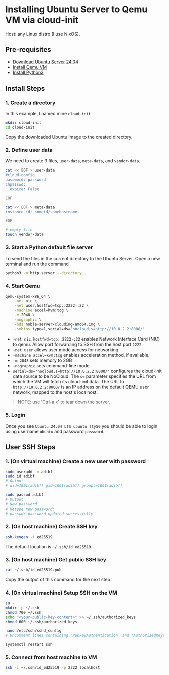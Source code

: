 # Installing Ubuntu Server to Qemu VM via cloud-init
Host: any Linux distro (I use NixOS).

## Pre-requisites
- [Download Ubuntu Server 24.04](http://cloud-images.ubuntu.com/noble/current/noble-server-cloudimg-amd64.img)
- [Install Qemu VM](https://www.qemu.org/download/)
- [Install Python3](https://www.python.org/downloads/)

## Install Steps
### 1. Create a directory
In this example, I named mine `cloud-init`
```bash
mkdir cloud-init
cd cloud-init
```
Copy the downloaded Ubuntu image to the created directory.

### 2. Define user data
We need to create 3 files, `user-data`, `meta-data`, and `vendor-data`.
```bash
cat << EOF > user-data
#cloud-config
password: password
chpasswd:
  expire: False

EOF

cat << EOF > meta-data
instance-id: someid/somehostname

EOF

# empty file
touch vendor-data
```

### 3. Start a Python default file server
To send the files in the current directory to the Ubuntu Server.
Open a new terminal and run the command
```bash
python3 -m http.server --directory .
```

### 4. Start Qemu
```bash
qemu-system-x86_64 \
    -net nic \
    -net user,hostfwd=tcp::2222-:22 \
    -machine accel=kvm:tcg \
    -m 2048 \
    -nographic \
    -hda noble-server-cloudimg-amd64.img \
    -smbios type=1,serial=ds='nocloud;s=http://10.0.2.2:8000/'
```

- `-net nic,hostfwd=tcp::2222-:22` enables Network Interface Card (NIC) to qemu.
  Allow port forwarding to SSH from the host port `2222`.
- `-net user` allows user mode access for networking
- `-machine accel=kvm:tcg` enables acceleration method, if available.
- `-m 2048` sets memory to 2GB
- `-nographic` sets command-line mode
- `serial=ds='nocloud;s=http://10.0.2.2:8000/'` configures the cloud-init data 
source to be NoCloud. The `s=` parameter specifies the URL from which the VM will
fetch its cloud-init data. The URL to `http://10.0.2.2:8000/` is an IP address on 
the default QEMU user network, mapped to the host's localhost.

> NOTE: use 'Ctrl-a x' to tear down the server. 

### 5. Login
Once you see `Ubuntu 24.04 LTS ubuntu ttyS0` you should be able to login using
username `ubuntu` and password `password`.

## User SSH Steps
### 1. (On virtual machine) Create a new user with password
```bash
sudo useradd -m adibf
sudo id adibf 
# Output 
# uid=1001(adibf) gid=1001(adibf) groups=1001(adibf)

sudo passwd adibf
# Output
# New password:
# Retype new password:
# passwd: password updated successfully
```

### 2. (On host machine) Create SSH key
```bash
ssh-keygen -t ed25519
```
The default location is `~/.ssh/id_ed25519`.

### 3. (On host machine) Get public SSH key
```bash
cat ~/.ssh/id_ed25519.pub
```
Copy the output of this command for the next step.

### 4. (On virtual machine) Setup SSH on the VM
```bash
su -
mkdir -p ~/.ssh
chmod 700 ~/.ssh
echo "<your-public-key-content>" >> ~/.ssh/authorized_keys
chmod 600 ~/.ssh/authorized_keys

nano /etc/ssh/sshd_config
# Uncomment lines containing 'PubkeyAuthentication' and 'AuthorizedKeysFile'

systemctl restart ssh
```

### 5. Connect from host machine to VM
```bash
ssh -i ~/.ssh/id_ed25519 -p 2222 localhost
```
